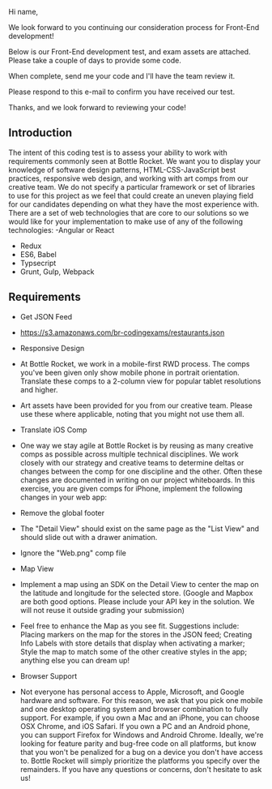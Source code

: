 Hi name,

We look forward to you continuing our consideration process for Front-End development!

Below is our Front-End development test, and exam assets are attached. Please take a couple of days to provide some code.

When complete, send me your code and I'll have the team review it.

Please respond to this e-mail to confirm you have received our test.

Thanks, and we look forward to reviewing your code!

## Introduction

The intent of this coding test is to assess your ability to work with requirements commonly seen at Bottle Rocket. We want you to display your knowledge of software design patterns, HTML-CSS-JavaScript best practices, responsive web design, and working with art comps from our creative team.
We do not specify a particular framework or set of libraries to use for this project as we feel that could create an uneven playing field for our candidates depending on what they have the most experience with. There are a set of web technologies that are core to our solutions so we would like for your implementation to make use of any of the following technologies:
-Angular or React

- Redux
- ES6, Babel
- Typsecript
- Grunt, Gulp, Webpack

## Requirements

- Get JSON Feed

- https://s3.amazonaws.com/br-codingexams/restaurants.json
- Responsive Design
- At Bottle Rocket, we work in a mobile-first RWD process. The comps you've been given only show mobile phone in portrait orientation. Translate these comps to a 2-column view for popular tablet resolutions and higher.
- Art assets have been provided for you from our creative team. Please use these where applicable, noting that you might not use them all.
- Translate iOS Comp
- One way we stay agile at Bottle Rocket is by reusing as many creative comps as possible across multiple technical disciplines. We work closely with our strategy and creative teams to determine deltas or changes between the comp for one discipline and the other. Often these changes are documented in writing on our project whiteboards. In this exercise, you are given comps for iPhone, implement the following changes in your web app:
- Remove the global footer
- The "Detail View" should exist on the same page as the "List View" and should slide out with a drawer animation.
- Ignore the "Web.png" comp file
- Map View
- Implement a map using an SDK on the Detail View to center the map on the latitude and longitude for the selected store. (Google and Mapbox are both good options. Please include your API key in the solution. We will not reuse it outside grading your submission)
- Feel free to enhance the Map as you see fit. Suggestions include: Placing markers on the map for the stores in the JSON feed; Creating Info Labels with store details that display when activating a marker; Style the map to match some of the other creative styles in the app; anything else you can dream up!
- Browser Support
- Not everyone has personal access to Apple, Microsoft, and Google hardware and software. For this reason, we ask that you pick one mobile and one desktop operating system and browser combination to fully support. For example, if you own a Mac and an iPhone, you can choose OSX Chrome, and iOS Safari. If you own a PC and an Android phone, you can support Firefox for Windows and Android Chrome. Ideally, we're looking for feature parity and bug-free code on all platforms, but know that you won't be penalized for a bug on a device you don't have access to. Bottle Rocket will simply prioritize the platforms you specify over the remainders. If you have any questions or concerns, don't hesitate to ask us!
